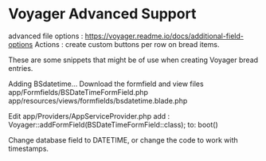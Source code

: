 # Voyager Advanced Support
advanced file options : https://voyager.readme.io/docs/additional-field-options
Actions : create custom buttons per row on bread items.



These are some snippets that might be of use when creating Voyager bread entries.




Adding BSdatetime...
Download the formfield and view files
app/Formfields/BSDateTimeFormField.php
app/resources/views/formfields/bsdatetime.blade.php


Edit app/Providers/AppServiceProvider.php
 add :
         Voyager::addFormField(BSDateTimeFormField::class);
 to: boot()
 
Change database field to DATETIME, or change the code to work with timestamps.
